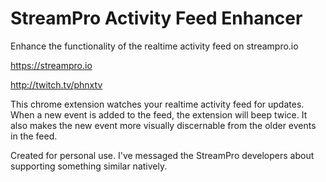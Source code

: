 # StreamPro Activity Feed Enhancer
Enhance the functionality of the realtime activity feed on streampro.io

https://streampro.io

http://twitch.tv/phnxtv

This chrome extension watches your realtime activity feed for updates. When a new event is added to the feed, the extension will beep twice. It also makes the new event more visually discernable from the older events in the feed.

Created for personal use. I've messaged the StreamPro developers about supporting something similar natively.
